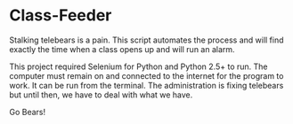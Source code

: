 Class-Feeder
============

Stalking telebears is a pain. This script automates the process and will find exactly the time when a class opens up and will run an alarm.

This project required Selenium for Python and Python 2.5+ to run. The computer must remain on and connected to the internet for the program to work. It can be run from the terminal. The administration is fixing telebears but until then, we have to deal with what we have.

Go Bears!
